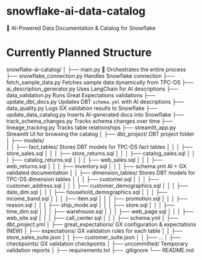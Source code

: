 # snowflake-ai-data-catalog
🚀 AI-Powered Data Documentation & Catalog for Snowflake

# Currently Planned Structure
snowflake-ai-catalog/
│
├── main.py                    🚀 Orchestrates the entire process
├── snowflake_connection.py     Handles Snowflake connection
├── fetch_sample_data.py        Fetches sample data dynamically from TPC-DS
├── ai_description_generator.py Uses LangChain for AI descriptions
├── data_validation.py          Runs Great Expectations validations
├── update_dbt_docs.py          Updates DBT `schema.yml` with AI descriptions
├── data_quality.py             Logs GX validation results to Snowflake
├── update_data_catalog.py      Inserts AI-generated docs into Snowflake
├── track_schema_changes.py     Tracks schema changes over time
├── lineage_tracking.py         Tracks table relationships
├── streamlit_app.py            Streamlit UI for browsing the catalog
│
├── dbt_project/                DBT project folder
│   ├── models/                 
│   │   ├── fact_tables/        Stores DBT models for TPC-DS fact tables
│   │   │   ├── store_sales.sql
│   │   │   ├── store_returns.sql
│   │   │   ├── catalog_sales.sql
│   │   │   ├── catalog_returns.sql
│   │   │   ├── web_sales.sql
│   │   │   ├── web_returns.sql
│   │   │   ├── inventory.sql
│   │   │   ├── schema.yml       AI + GX validated documentation
│   │   ├── dimension_tables/    Stores DBT models for TPC-DS dimension tables
│   │   │   ├── customer.sql
│   │   │   ├── customer_address.sql
│   │   │   ├── customer_demographics.sql
│   │   │   ├── date_dim.sql
│   │   │   ├── household_demographics.sql
│   │   │   ├── income_band.sql
│   │   │   ├── item.sql
│   │   │   ├── promotion.sql
│   │   │   ├── reason.sql
│   │   │   ├── ship_mode.sql
│   │   │   ├── store.sql
│   │   │   ├── time_dim.sql
│   │   │   ├── warehouse.sql
│   │   │   ├── web_page.sql
│   │   │   ├── web_site.sql
│   │   │   ├── call_center.sql
│   │   │   ├── schema.yml
│   ├── dbt_project.yml
│
├── great_expectations/         GX configuration & expectations (NEW)
│   ├── expectations/           GX validation rules for each table
│   │   ├── store_sales_suite.json
│   │   ├── customer_suite.json
│   │   ├── ...
│   ├── checkpoints/            GX validation checkpoints
│   ├── uncommitted/            Temporary validation reports
│
├── requirements.txt
├── .gitignore
└── README.md
